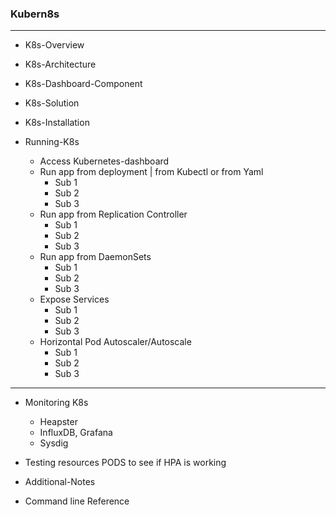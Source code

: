 
### Kubern8s

---
* K8s-Overview
* K8s-Architecture
* K8s-Dashboard-Component
* K8s-Solution
* K8s-Installation
* Running-K8s

  - Access Kubernetes-dashboard
  - Run app from deployment | from Kubectl or from Yaml
    - Sub 1
    - Sub 2
    - Sub 3
  - Run app from Replication Controller
    - Sub 1
    - Sub 2
    - Sub 3
  - Run app from DaemonSets
    - Sub 1
    - Sub 2
    - Sub 3
  - Expose Services
    - Sub 1
    - Sub 2
    - Sub 3
  - Horizontal Pod Autoscaler/Autoscale
    - Sub 1
    - Sub 2
    - Sub 3
  
---
  
* Monitoring K8s 
  - Heapster
  - InfluxDB, Grafana
  - Sysdig

* Testing resources PODS to see if HPA is working
* Additional-Notes
* Command line Reference

